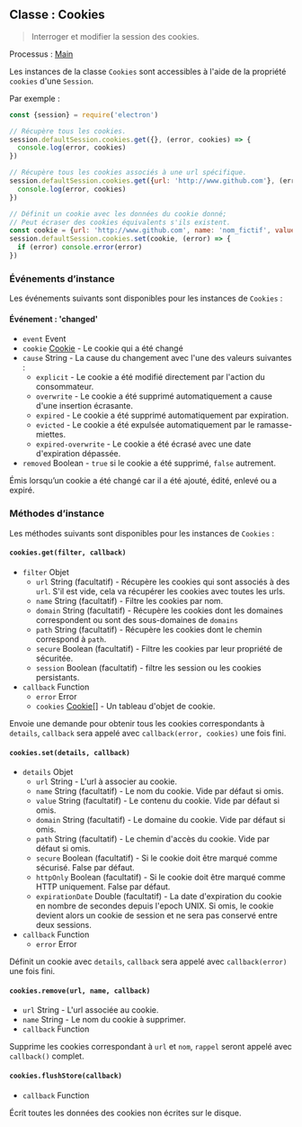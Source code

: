 ## Classe : Cookies

> Interroger et modifier la session des cookies.

Processus : [Main](../glossary.md#main-process)

Les instances de la classe `Cookies` sont accessibles à l'aide de la propriété `cookies` d'une `Session`.

Par exemple :

```javascript
const {session} = require('electron')

// Récupère tous les cookies.
session.defaultSession.cookies.get({}, (error, cookies) => {
  console.log(error, cookies)
})

// Récupère tous les cookies associés à une url spécifique.
session.defaultSession.cookies.get({url: 'http://www.github.com'}, (error, cookies) => {
  console.log(error, cookies)
})

// Définit un cookie avec les données du cookie donné;
// Peut écraser des cookies équivalents s'ils existent.
const cookie = {url: 'http://www.github.com', name: 'nom_fictif', value: 'fictif'}
session.defaultSession.cookies.set(cookie, (error) => {
  if (error) console.error(error)
})
```

### Événements d’instance

Les événements suivants sont disponibles pour les instances de `Cookies` :

#### Événement : 'changed'

* `event` Event
* `cookie` [Cookie](structures/cookie.md) - Le cookie qui a été changé
* `cause` String - La cause du changement avec l'une des valeurs suivantes : 
  * `explicit` - Le cookie a été modifié directement par l'action du consommateur.
  * `overwrite` - Le cookie a été supprimé automatiquement a cause d'une insertion écrasante.
  * `expired` - Le cookie a été supprimé automatiquement par expiration.
  * `evicted` - Le cookie a été expulsée automatiquement par le ramasse-miettes.
  * `expired-overwrite` - Le cookie a été écrasé avec une date d'expiration dépassée.
* `removed` Boolean - `true` si le cookie a été supprimé, `false` autrement.

Émis lorsqu’un cookie a été changé car il a été ajouté, édité, enlevé ou a expiré.

### Méthodes d’instance

Les méthodes suivants sont disponibles pour les instances de `Cookies` :

#### `cookies.get(filter, callback)`

* `filter` Objet 
  * `url` String (facultatif) - Récupère les cookies qui sont associés à des `url`. S'il est vide, cela va récupérer les cookies avec toutes les urls.
  * `name` String (facultatif) - Filtre les cookies par nom.
  * `domain` String (facultatif) - Récupère les cookies dont les domaines correspondent ou sont des sous-domaines de `domains`
  * `path` String (facultatif) - Récupère les cookies dont le chemin correspond à `path`.
  * `secure` Boolean (facultatif) - Filtre les cookies par leur propriété de sécuritée.
  * `session` Boolean (facultatif) - filtre les session ou les cookies persistants.
* `callback` Function 
  * `error` Error
  * `cookies` [Cookie[]](structures/cookie.md) - Un tableau d'objet de cookie.

Envoie une demande pour obtenir tous les cookies correspondants à `details`, `callback` sera appelé avec `callback(error, cookies)` une fois fini.

#### `cookies.set(details, callback)`

* `details` Objet 
  * `url` String - L'url à associer au cookie.
  * `name` String (facultatif) - Le nom du cookie. Vide par défaut si omis.
  * `value` String (facultatif) - Le contenu du cookie. Vide par défaut si omis.
  * `domain` String (facultatif) - Le domaine du cookie. Vide par défaut si omis.
  * `path` String (facultatif) - Le chemin d'accès du cookie. Vide par défaut si omis.
  * `secure` Boolean (facultatif) - Si le cookie doit être marqué comme sécurisé. False par défaut.
  * `httpOnly` Boolean (facultatif) - Si le cookie doit être marqué comme HTTP uniquement. False par défaut.
  * `expirationDate` Double (facultatif) - La date d'expiration du cookie en nombre de secondes depuis l'epoch UNIX. Si omis, le cookie devient alors un cookie de session et ne sera pas conservé entre deux sessions.
* `callback` Function 
  * `error` Error

Définit un cookie avec `details`, `callback` sera appelé avec `callback(error)` une fois fini.

#### `cookies.remove(url, name, callback)`

* `url` String - L'url associée au cookie.
* `name` String - Le nom du cookie à supprimer.
* `callback` Function

Supprime les cookies correspondant à `url` et `nom`, `rappel` seront appelé avec `callback()` complet.

#### `cookies.flushStore(callback)`

* `callback` Function

Écrit toutes les données des cookies non écrites sur le disque.